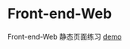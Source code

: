 # Front-end-Web

Front-end-Web
静态页面练习
[demo](https://eragon-zh.github.io/Front-end-Web/Day9-static-webpage/static-webpage.html)

